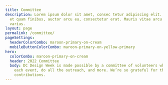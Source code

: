 ```yaml
---
title: Committee
description: Lorem ipsum dolor sit amet, consec tetur adipiscing elit. Vivamus
  et quam finibus, auctor arcu eu, consectetur erat. Mauris vitae arcu quis nunc
  varius.
layout: page
permalink: /committee/
pageSettings:
  headerColorCombo: maroon-primary-on-cream
  mobileButtonColorCombo: maroon-primary-on-yellow-primary
hero:
  colorCombo: maroon-primary-on-cream
  header: 2022 Committee
  body: DC Design Week is made possible by a committee of volunteers who help plan
    each event, do all the outreach, and more. We’re so grateful for their
    contributions.
---
```

